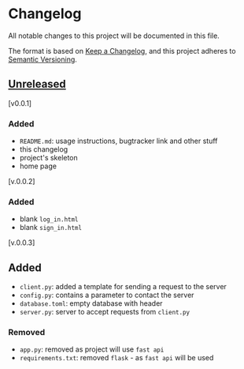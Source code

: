 # Changelog

All notable changes to this project will be documented in this file.

The format is based on [Keep a Changelog](https://keepachangelog.com/en/1.0.0/),
and this project adheres to [Semantic Versioning](https://semver.org/spec/v2.0.0.html).

## [Unreleased]

[v0.0.1]
### Added

- `README.md`: usage instructions, bugtracker link and other stuff
- this changelog
- project's skeleton
- home page

[unreleased]: https://github.com/olivierlacan/keep-a-changelog/compare/v1.1.1...HEAD
[0.0.1]: https://github.com/IvanIsak2000/Spaceblock/releases/tag/v0.0.1


[v.0.0.2]
### Added
- blank `log_in.html`
- blank `sign_in.html`

[v.0.0.3]
## Added
- `client.py`: added a template for sending a request to the server
- `config.py`: contains a parameter to contact the server
- `database.toml`: empty database with header
- `server.py`: server to accept requests from `client.py` 

### Removed 
- `app.py`: removed as project will use `fast api`
- `requirements.txt`: removed `flask` ​​- as `fast api` will be used

